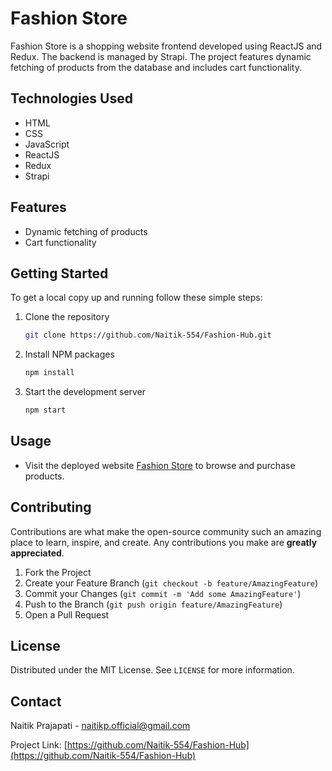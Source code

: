 # Fashion Store

Fashion Store is a shopping website frontend developed using ReactJS and Redux. The backend is managed by Strapi. The project features dynamic fetching of products from the database and includes cart functionality.

## Technologies Used

- HTML
- CSS
- JavaScript
- ReactJS
- Redux
- Strapi

## Features

- Dynamic fetching of products
- Cart functionality

## Getting Started

To get a local copy up and running follow these simple steps:

1. Clone the repository
   ```sh
   git clone https://github.com/Naitik-554/Fashion-Hub.git
   ```
2. Install NPM packages
   ```sh
   npm install
   ```
3. Start the development server
   ```sh
   npm start
   ```

## Usage

- Visit the deployed website [Fashion Store](https://example.com) to browse and purchase products.

## Contributing

Contributions are what make the open-source community such an amazing place to learn, inspire, and create. Any contributions you make are **greatly appreciated**.

1. Fork the Project
2. Create your Feature Branch (`git checkout -b feature/AmazingFeature`)
3. Commit your Changes (`git commit -m 'Add some AmazingFeature'`)
4. Push to the Branch (`git push origin feature/AmazingFeature`)
5. Open a Pull Request

## License

Distributed under the MIT License. See `LICENSE` for more information.

## Contact

Naitik Prajapati - naitikp.official@gmail.com

Project Link: [https://github.com/Naitik-554/Fashion-Hub](https://github.com/Naitik-554/Fashion-Hub)
